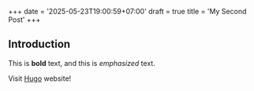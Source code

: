 +++
date = '2025-05-23T19:00:59+07:00'
draft = true
title = 'My Second Post'
+++

## Introduction

This is **bold** text, and this is *emphasized* text.

Visit [Hugo](https://gohugo.io) website!